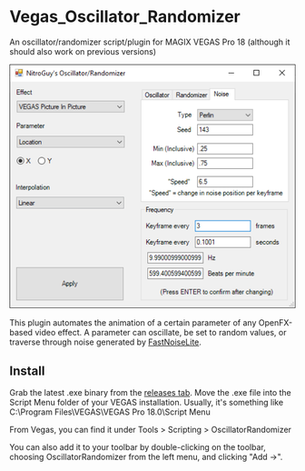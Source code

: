 # Vegas_Oscillator_Randomizer
An oscillator/randomizer script/plugin for MAGIX VEGAS Pro 18 (although it should also work on previous versions)

![OscillatorRandomizer's Graphical User Interface](gui.png)

This plugin automates the animation of a certain parameter of any OpenFX-based video effect.
A parameter can oscillate, be set to random values, or traverse through noise generated by [FastNoiseLite](https://github.com/Auburn/FastNoiseLite).

## Install

Grab the latest .exe binary from the [releases tab](https://github.com/NitroGuy10/Vegas_Oscillator_Randomizer/releases/latest).
Move the .exe file into the Script Menu folder of your VEGAS installation.
Usually, it's something like C:\\Program Files\\VEGAS\\VEGAS Pro 18.0\\Script Menu

From Vegas, you can find it under Tools > Scripting > OscillatorRandomizer

You can also add it to your toolbar by double-clicking on the toolbar, choosing OscillatorRandomizer from the left menu, and clicking "Add ->".
